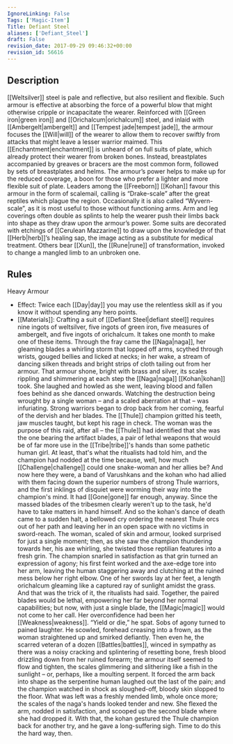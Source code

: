 ```yaml
---
IgnoreLinking: False
Tags: ['Magic-Item']
Title: Defiant Steel
aliases: ['Defiant_Steel']
draft: False
revision_date: 2017-09-29 09:46:32+00:00
revision_id: 56616
---
```


## Description
[[Weltsilver]] steel is pale and reflective, but also resilient and flexible. Such armour is effective at absorbing the force of a powerful blow that might otherwise cripple or incapacitate the wearer. Reinforced with [[Green iron|green iron]] and [[Orichalcum|orichalcum]] steel, and inlaid with [[Ambergelt|ambergelt]] and [[Tempest jade|tempest jade]], the armour focuses the [[Will|will]] of the wearer to allow them to recover swiftly from attacks that might leave a lesser warrior maimed.
This [[Enchantment|enchantment]] is unheard of on full suits of plate, which already protect their wearer from broken bones. Instead, breastplates accompanied by greaves or bracers are the most common form, followed by sets of breastplates and helms. The armour’s power helps to make up for the reduced coverage, a boon for those who prefer a lighter and more flexible suit of plate.  Leaders among the [[Freeborn]] [[Kohan]] favour this armour in the form of scalemail, calling is “Drake-scale” after the great reptiles which plague the region. Occasionally it is also called “Wyvern-scale”, as it is most useful to those without functioning arms.
Arm and leg coverings often double as splints to help the wearer push their limbs back into shape as they draw upon the armour’s power. Some suits are decorated with etchings of [[Cerulean Mazzarine]] to draw upon the knowledge of that [[Herb|herb]]’s healing sap, the image acting as a substitute for medical treatment. Others bear [[Xun]], the [[Rune|rune]] of transformation, invoked to change a mangled limb to an unbroken one.
## Rules
Heavy Armour
* Effect: Twice each [[Day|day]] you may use the relentless skill as if you know it without spending any hero points.
* [[Materials]]: Crafting a suit of [[Defiant Steel|defiant steel]] requires nine ingots of weltsilver, five ingots of green iron, five measures of ambergelt, and five ingots of orichalcum. It takes one month to make one of these items.
Through the fray came the [[Naga|naga]], her gleaming blades a whirling storm that lopped off arms, scythed through wrists, gouged bellies and licked at necks; in her wake, a stream of dancing silken threads and bright strips of cloth tailing out from her armour. That armour shone, bright with brass and silver, its scales rippling and shimmering at each step the [[Naga|naga]] [[Kohan|kohan]] took. She laughed and howled as she went, leaving blood and fallen foes behind as she danced onwards.
Watching the destruction being wrought by a single woman – and a scaled aberration at that – was infuriating. Strong warriors began to drop back from her coming, fearful of the dervish and her blades. The [[Thule]] champion gritted his teeth, jaw muscles taught, but kept his rage in check. The woman was the purpose of this raid, after all – the [[Thule]] had identified that she was the one bearing the artifact blades, a pair of lethal weapons that would be of far more use in the [[Tribe|tribe]]'s hands than some pathetic human girl.
At least, that's what the ritualists had told him, and the champion had nodded at the time because, well, how much [[Challenge|challenge]] could one snake-woman and her allies be? And now here they were, a band of Varushkans and the kohan who had allied with them facing down the superior numbers of strong Thule warriors, and the first inklings of disquiet were worming their way into the champion's mind.
It had [[Gone|gone]] far enough, anyway. Since the massed blades of the tribesmen clearly weren't up to the task, he'd have to take matters in hand himself.
And so the kohan's dance of death came to a sudden halt, a bellowed cry ordering the nearest Thule orcs out of her path and leaving her in an open space with no victims in sword-reach. The woman, scaled of skin and armour, looked surprised for just a single moment; then, as she saw the champion thundering towards her, his axe whirling, she twisted those reptilian features into a fresh grin.
The champion snarled in satisfaction as that grin turned an expression of agony; his first feint worked and the axe-edge tore into her arm, leaving the human staggering away and clutching at the ruined mess below her right elbow.
One of her swords lay at her feet, a length orichalcum gleaming like a captured ray of sunlight amidst the grass.
And that was the trick of it, the ritualists had said. Together, the paired blades would be lethal, empowering her far beyond her normal capabilities; but now, with just a single blade, the [[Magic|magic]] would not come to her call. Her overconfidence had been her [[Weakness|weakness]].
“Yield or die,” he spat.
Sobs of agony turned to pained laughter. He scowled, forehead creasing into a frown, as the woman straightened up and smirked defiantly. Then even he, the scarred veteran of a dozen [[Battles|battles]], winced in sympathy as there was a noisy cracking and splintering of resetting bone, fresh blood drizzling down from her ruined forearm; the armour itself seemed to flow and tighten, the scales glimmering and slithering like a fish in the sunlight – or, perhaps, like a moulting serpent.
It forced the arm back into shape as the serpentine human laughed out the last of the pain; and the champion watched in shock as sloughed-off, bloody skin slopped to the floor. What was left was a freshly mended limb, whole once more; the scales of the naga's hands looked tender and new.
She flexed the arm, nodded in satisfaction, and scooped up the second blade where she had dropped it. With that, the kohan gestured the Thule champion back for another try, and he gave a long-suffering sigh. Time to do this the hard way, then.
